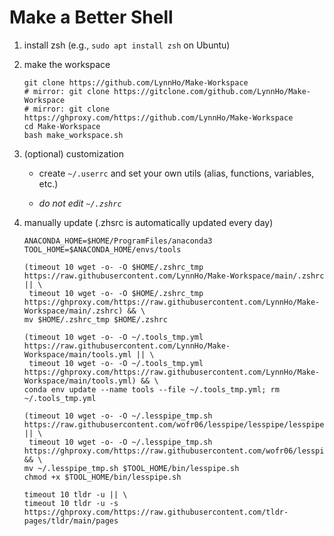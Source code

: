 # Make a Better Shell
1. install zsh (e.g., `sudo apt install zsh` on Ubuntu)
2. make the workspace

    ```console
    git clone https://github.com/LynnHo/Make-Workspace
    # mirror: git clone https://gitclone.com/github.com/LynnHo/Make-Workspace
    # mirror: git clone https://ghproxy.com/https://github.com/LynnHo/Make-Workspace
    cd Make-Workspace
    bash make_workspace.sh
    ```

3. (optional) customization

   + create `~/.userrc` and set your own utils (alias, functions, variables, etc.)
  
   + *do not edit `~/.zshrc`*

5. manually update (.zhsrc is automatically updated every day)

    ```console
    ANACONDA_HOME=$HOME/ProgramFiles/anaconda3
    TOOL_HOME=$ANACONDA_HOME/envs/tools

    (timeout 10 wget -o- -O $HOME/.zshrc_tmp https://raw.githubusercontent.com/LynnHo/Make-Workspace/main/.zshrc || \
     timeout 10 wget -o- -O $HOME/.zshrc_tmp https://ghproxy.com/https://raw.githubusercontent.com/LynnHo/Make-Workspace/main/.zshrc) && \
    mv $HOME/.zshrc_tmp $HOME/.zshrc
    
    (timeout 10 wget -o- -O ~/.tools_tmp.yml https://raw.githubusercontent.com/LynnHo/Make-Workspace/main/tools.yml || \
     timeout 10 wget -o- -O ~/.tools_tmp.yml https://ghproxy.com/https://raw.githubusercontent.com/LynnHo/Make-Workspace/main/tools.yml) && \
    conda env update --name tools --file ~/.tools_tmp.yml; rm ~/.tools_tmp.yml
    
    (timeout 10 wget -o- -O ~/.lesspipe_tmp.sh https://raw.githubusercontent.com/wofr06/lesspipe/lesspipe/lesspipe.sh || \
     timeout 10 wget -o- -O ~/.lesspipe_tmp.sh https://ghproxy.com/https://raw.githubusercontent.com/wofr06/lesspipe/lesspipe/lesspipe.sh) && \
    mv ~/.lesspipe_tmp.sh $TOOL_HOME/bin/lesspipe.sh
    chmod +x $TOOL_HOME/bin/lesspipe.sh
    
    timeout 10 tldr -u || \
    timeout 10 tldr -u -s https://ghproxy.com/https://raw.githubusercontent.com/tldr-pages/tldr/main/pages
    ```
